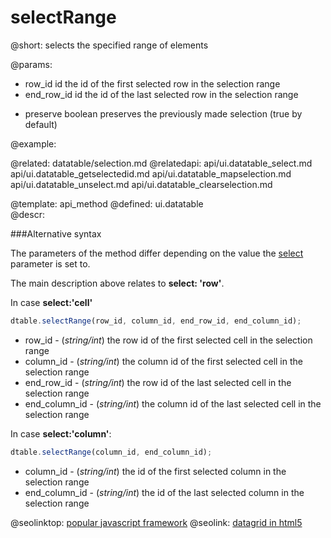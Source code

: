 selectRange
=============


@short: selects the specified range of elements
	

@params:

- row_id  	id    the id of the first selected row in the selection range
- end_row_id  	id    the id of the last selected row in the selection range
* preserve		boolean	  preserves the previously made selection (true by default)


@example:

@related:
	datatable/selection.md
@relatedapi:
	api/ui.datatable_select.md
	api/ui.datatable_getselectedid.md
    api/ui.datatable_mapselection.md
    api/ui.datatable_unselect.md
    api/ui.datatable_clearselection.md

@template:	api_method
@defined:	ui.datatable	
@descr:

###Alternative syntax

The parameters of the method differ depending on the value the <a href="api/ui.datatable_select_config.md">select</a> parameter is set to.

The main description above relates to **select: 'row'**.

In case **select:'cell'**

~~~js
dtable.selectRange(row_id, column_id, end_row_id, end_column_id);
~~~

- row_id -  (<i>string/int</i>)  the row id of the first selected cell in the selection range
- column_id -  (<i>string/int</i>) the column id of the first selected cell in the selection range
- end_row_id -  (<i>string/int</i>)  the row id of the last selected cell in the selection range
- end_column_id -  (<i>string/int</i>) the column id of the last selected cell in the selection range

In case **select:'column'**:

~~~js
dtable.selectRange(column_id, end_column_id);
~~~

- column_id -  (<i>string/int</i>) the id of the first selected column in the selection range
- end_column_id -  (<i>string/int</i>) the id of the last selected column in the selection range


@seolinktop: [popular javascript framework](https://webix.com)
@seolink: [datagrid in html5](https://webix.com/widget/datatable/)